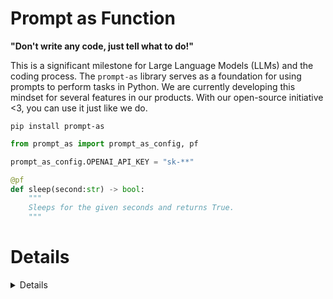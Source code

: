 # Prompt as Function
**"Don't write any code, just tell what to do!"**

This is a significant milestone for Large Language Models (LLMs) and the coding process. The `prompt-as` library serves as a foundation for using prompts to perform tasks in Python. We are currently developing this mindset for several features in our products. With our open-source initiative <3, you can use it just like we do.


```console
pip install prompt-as
```


```python
from prompt_as import prompt_as_config, pf 

prompt_as_config.OPENAI_API_KEY = "sk-**"

@pf
def sleep(second:str) -> bool:
    """
    Sleeps for the given seconds and returns True.
    """


```



# Details

<details>
<h1>Testing</h1>

If you want to test this library on a large scale, you can use our test system as well.

```python

from prompt_as import prompt_as_config, pf

prompt_as_config.OPENAI_API_KEY = "sk-**"

@pf
def sleep(second:str) -> bool:
    """
    Sleeps for the given seconds and returns True.
    """



# Testing

from prompt_as import Prompt_As_Test_System


Prompt_As_Test_System(sleep_time, [(["2"], {})], [True], [False]).run_test()
# (function_name, test_args_and_kwargs, expected_outputs, bad_outputs)

```

</details>
